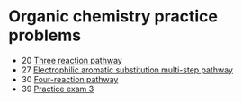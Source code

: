 # Organic chemistry practice problems

- 20 [Three reaction pathway](three-reaction-pathway)
- 27 [Electrophilic aromatic substitution multi-step pathway](electrophilic-aromatic-substitution)
- 30 [Four-reaction pathway](practice-problem-four-reaction-pathway)
- 39 [Practice exam 3](exam-3)